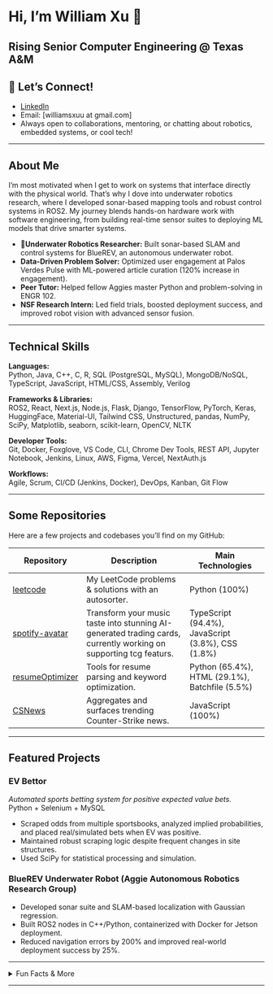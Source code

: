 # Hi, I’m William Xu 👋

**Rising Senior Computer Engineering @ Texas A&M**  
---

## 💬 Let’s Connect!

- [LinkedIn](https://www.linkedin.com/in/william-xuuu/)
- Email: [williamsxuu at gmail.com]
- Always open to collaborations, mentoring, or chatting about robotics, embedded systems, or cool tech!

---

## About Me

I’m most motivated when I get to work on systems that interface directly with the physical world. That’s why I dove into underwater robotics research, where I developed sonar-based mapping tools and robust control systems in ROS2. My journey blends hands-on hardware work with software engineering, from building real-time sensor suites to deploying ML models that drive smarter systems.

- 🔬**Underwater Robotics Researcher:** Built sonar-based SLAM and control systems for BlueREV, an autonomous underwater robot.
-  **Data-Driven Problem Solver:** Optimized user engagement at Palos Verdes Pulse with ML-powered article curation (120% increase in engagement).
-  **Peer Tutor:** Helped fellow Aggies master Python and problem-solving in ENGR 102.
-  **NSF Research Intern:** Led field trials, boosted deployment success, and improved robot vision with advanced sensor fusion.
---

## Technical Skills

**Languages:**  
Python, Java, C++, C, R, SQL (PostgreSQL, MySQL), MongoDB/NoSQL, TypeScript, JavaScript, HTML/CSS, Assembly, Verilog

**Frameworks & Libraries:**  
ROS2, React, Next.js, Node.js, Flask, Django, TensorFlow, PyTorch, Keras, HuggingFace, Material-UI, Tailwind CSS, Unstructured, pandas, NumPy, SciPy, Matplotlib, seaborn, scikit-learn, OpenCV, NLTK

**Developer Tools:**  
Git, Docker, Foxglove, VS Code, CLI, Chrome Dev Tools, REST API, Jupyter Notebook, Jenkins, Linux, AWS, Figma, Vercel, NextAuth.js

**Workflows:**  
Agile, Scrum, CI/CD (Jenkins, Docker), DevOps, Kanban, Git Flow

---

## Some Repositories

Here are a few projects and codebases you’ll find on my GitHub:

| Repository | Description | Main Technologies |
|------------|-------------|-------------------|
| [leetcode](https://github.com/will-iamxu/leetcode) | My LeetCode problems & solutions with an autosorter. | Python (100%) |
| [spotify-avatar](https://github.com/will-iamxu/spotify-avatar) | Transform your music taste into stunning AI-generated trading cards, currently working on supporting tcg featurs. | TypeScript (94.4%), JavaScript (3.8%), CSS (1.8%) |
| [resumeOptimizer](https://github.com/will-iamxu/resumeOptimizer) | Tools for resume parsing and keyword optimization. | Python (65.4%), HTML (29.1%), Batchfile (5.5%) |
| [CSNews](https://github.com/will-iamxu/CSNews) | Aggregates and surfaces trending Counter-Strike news. | JavaScript (100%) |

---

## Featured Projects

### EV Bettor
*Automated sports betting system for positive expected value bets.*  
Python + Selenium + MySQL  
- Scraped odds from multiple sportsbooks, analyzed implied probabilities, and placed real/simulated bets when EV was positive.
- Maintained robust scraping logic despite frequent changes in site structures.
- Used SciPy for statistical processing and simulation.

### BlueREV Underwater Robot (Aggie Autonomous Robotics Research Group)
- Developed sonar suite and SLAM-based localization with Gaussian regression.
- Built ROS2 nodes in C++/Python, containerized with Docker for Jetson deployment.
- Reduced navigation errors by 200% and improved real-world deployment success by 25%.

---

<details>
  <summary>Fun Facts & More</summary>

- 🤿 I’ve tested robots in lakes, pools, and culverts.
- 🕹️ I love low-level debugging and reverse engineering.
- 📚 Lifelong learner: from digital design in Verilog to modern ML with HuggingFace.
- 💡 Favorite quote: “The best way to predict the future is to invent it.”
</details>

---

